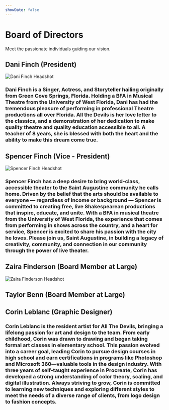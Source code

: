 ```yaml
---
showDate: false
---
```


# Board of Directors

Meet the passionate individuals guiding our vision.

## Dani Finch (President)

![Dani Finch Headshot](dani.jpeg)

### Dani Finch is a Singer, Actress, and Storyteller hailing originally from Green Cove Springs, Florida. Holding a BFA in Musical Theatre from the University of West Florida, Dani has had the tremendous pleasure of performing in professional Theatre productions all over Florida. All the Devils is her love letter to the classics, and a demonstration of her dedication to make quality theatre and quality education accessible to all. A teacher of 8 years, she is blessed with both the heart and the ability to make this dream come true.

## Spencer Finch (Vice - President)

![Spencer Finch Headshot](spencer.jpg)

### Spencer Finch has a deep desire to bring world-class, accessible theater to the Saint Augustine community he calls home. Driven by the belief that the arts should be available to everyone — regardless of income or background — Spencer is committed to creating free, live Shakespearean productions that inspire, educate, and unite. With a BFA in musical theatre from the University of West Florida, the experience that comes from performing in shows across the country, and a heart for service, Spencer is excited to share his passion with the city he loves. Please join us, Saint Augustine, in building a legacy of creativity, community, and connection in our community through the power of live theater.

## Zaira Finderson (Board Member at Large)

![Zaira Finderson Headshot](zaira.jpeg)

## Taylor Benn (Board Member at Large)

<!---
No image yet
-->

## Corin Leblanc (Graphic Designer)

<!---
No image yet
-->
### Corin Leblanc is the resident artist for All The Devils, bringing a lifelong passion for art and design to the team. From early childhood, Corin was drawn to drawing and began taking formal art classes in elementary school. This passion evolved into a career goal, leading Corin to pursue design courses in high school and earn certifications in programs like Photoshop and Microsoft 360—valuable tools in the design industry. With three years of self-taught experience in Procreate, Corin has developed a strong understanding of color theory, scaling, and digital illustration. Always striving to grow, Corin is committed to learning new techniques and exploring different styles to meet the needs of a diverse range of clients, from logo design to fashion concepts.
